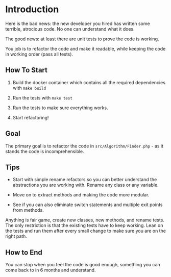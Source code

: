 # Introduction

Here is the bad news: the new developer you hired has written some terrible, atrocious code. 
No one can understand what it does.

The good news: at least there are unit tests to prove the code is working.

You job is to refactor the code and make it readable, while keeping the code in working order (pass all tests).

## How To Start

1. Build the docker container which contains all the required dependencies with `make build`
2. Run the tests with `make test`

3. Run the tests to make sure everything works.

4. Start refactoring!

## Goal
  
The primary goal is to refactor the code in `src/Algorithm/Finder.php` - as it stands the code is incomprehensible.

## Tips

- Start with simple rename refactors so you can better understand the abstractions you are working with. Rename any class or any variable.

- Move on to extract methods and making the code more modular.

- See if you can also eliminate switch statements and multiple exit points from methods.

Anything is fair game, create new classes, new methods, and rename tests.
The only restriction is that the existing tests have to keep working.
Lean on the tests and run them after every small change to make sure you are on the right path.

## How to End

You can stop when you feel the code is good enough, something you can come back to in 6 months and understand.
